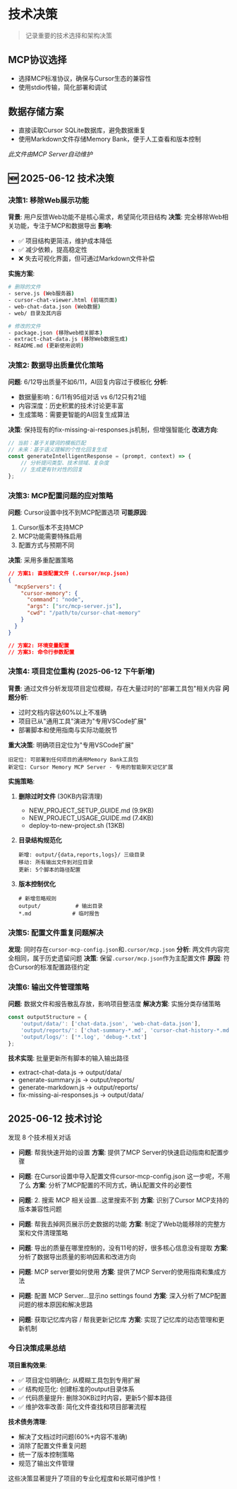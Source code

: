 # 技术决策

> 记录重要的技术选择和架构决策

## MCP协议选择

- 选择MCP标准协议，确保与Cursor生态的兼容性
- 使用stdio传输，简化部署和调试

## 数据存储方案

- 直接读取Cursor SQLite数据库，避免数据重复
- 使用Markdown文件存储Memory Bank，便于人工查看和版本控制

*此文件由MCP Server自动维护*

## 🆕 2025-06-12 技术决策

### 决策1: 移除Web展示功能
**背景**: 用户反馈Web功能不是核心需求，希望简化项目结构
**决策**: 完全移除Web相关功能，专注于MCP和数据导出
**影响**: 
- ✅ 项目结构更简洁，维护成本降低
- ✅ 减少依赖，提高稳定性
- ❌ 失去可视化界面，但可通过Markdown文件补偿

**实施方案**:
```bash
# 删除的文件
- serve.js (Web服务器)
- cursor-chat-viewer.html (前端页面)  
- web-chat-data.json (Web数据)
- web/ 目录及其内容

# 修改的文件
- package.json (移除web相关脚本)
- extract-chat-data.js (移除Web数据生成)
- README.md (更新使用说明)
```

### 决策2: 数据导出质量优化策略
**问题**: 6/12导出质量不如6/11，AI回复内容过于模板化
**分析**: 
- 数据量影响：6/11有95组对话 vs 6/12只有21组
- 内容深度：历史积累的技术讨论更丰富
- 生成策略：需要更智能的AI回复生成算法

**决策**: 保持现有的fix-missing-ai-responses.js机制，但增强智能化
**改进方向**:
```javascript
// 当前：基于关键词的模板匹配
// 未来：基于语义理解的个性化回复生成
const generateIntelligentResponse = (prompt, context) => {
    // 分析提问类型、技术领域、复杂度
    // 生成更有针对性的回复
};
```

### 决策3: MCP配置问题的应对策略
**问题**: Cursor设置中找不到MCP配置选项
**可能原因**:
1. Cursor版本不支持MCP
2. MCP功能需要特殊启用
3. 配置方式与预期不同

**决策**: 采用多重配置策略
```json
// 方案1: 直接配置文件 (.cursor/mcp.json)
{
  "mcpServers": {
    "cursor-memory": {
      "command": "node",
      "args": ["src/mcp-server.js"],
      "cwd": "/path/to/cursor-chat-memory"
    }
  }
}

// 方案2: 环境变量配置
// 方案3: 命令行参数配置
```

### 决策4: 项目定位重构 (2025-06-12 下午新增)
**背景**: 通过文件分析发现项目定位模糊，存在大量过时的"部署工具包"相关内容
**问题分析**: 
- 过时文档内容达60%以上不准确
- 项目已从"通用工具"演进为"专用VSCode扩展"
- 部署脚本和使用指南与实际功能脱节

**重大决策**: 明确项目定位为"专用VSCode扩展"
```
旧定位: 可部署到任何项目的通用Memory Bank工具包
新定位: Cursor Memory MCP Server - 专用的智能聊天记忆扩展
```

**实施策略**:
1. **删除过时文件** (30KB内容清理)
   - NEW_PROJECT_SETUP_GUIDE.md (9.9KB)
   - NEW_PROJECT_USAGE_GUIDE.md (7.4KB)  
   - deploy-to-new-project.sh (13KB)

2. **目录结构规范化**
   ```
   新增: output/{data,reports,logs}/ 三级目录
   移动: 所有输出文件到对应目录
   更新: 5个脚本的路径配置
   ```

3. **版本控制优化**
   ```gitignore
   # 新增忽略规则
   output/           # 输出目录
   *.md             # 临时报告
   ```

### 决策5: 配置文件重复问题解决
**发现**: 同时存在`cursor-mcp-config.json`和`.cursor/mcp.json`
**分析**: 两文件内容完全相同，属于历史遗留问题
**决策**: 保留`.cursor/mcp.json`作为主配置文件
**原因**: 符合Cursor的标准配置路径约定

### 决策6: 输出文件管理策略
**问题**: 数据文件和报告散乱存放，影响项目整洁度
**解决方案**: 实施分类存储策略
```javascript
const outputStructure = {
    'output/data/': ['chat-data.json', 'web-chat-data.json'],
    'output/reports/': ['chat-summary-*.md', 'cursor-chat-history-*.md'],
    'output/logs/': ['*.log', 'debug-*.txt']
};
```

**技术实现**: 批量更新所有脚本的输入输出路径
- extract-chat-data.js → output/data/
- generate-summary.js → output/reports/
- generate-markdown.js → output/reports/
- fix-missing-ai-responses.js → output/data/

## 2025-06-12 技术讨论

发现 8 个技术相关对话

- **问题**: 帮我快速开始的设置
  **方案**: 提供了MCP Server的快速启动指南和配置步骤

- **问题**: 在Cursor设置中导入配置文件cursor-mcp-config.json 这一步呢，不用了么
  **方案**: 分析了MCP配置的不同方式，确认配置文件的必要性

- **问题**: 2. 搜索 MCP 相关设置...这里搜索不到
  **方案**: 识别了Cursor MCP支持的版本兼容性问题

- **问题**: 帮我去掉网页展示历史数据的功能
  **方案**: 制定了Web功能移除的完整方案和文件清理策略

- **问题**: 导出的质量在哪里控制的，没有11号的好，很多核心信息没有提取
  **方案**: 分析了数据导出质量的影响因素和改进方向

- **问题**: MCP server要如何使用
  **方案**: 提供了MCP Server的使用指南和集成方法

- **问题**: 配置 MCP Server...显示no settings found
  **方案**: 深入分析了MCP配置问题的根本原因和解决思路

- **问题**: 获取记忆库内容 / 帮我更新记忆库
  **方案**: 实现了记忆库的动态管理和更新机制

### 今日决策成果总结

**项目重构效果**:
- ✅ 项目定位明确化: 从模糊工具包到专用扩展
- ✅ 结构规范化: 创建标准的output目录体系
- ✅ 代码质量提升: 删除30KB过时内容，更新5个脚本路径
- ✅ 维护效率改善: 简化文件查找和项目部署流程

**技术债务清理**:
- 解决了文档过时问题(60%+内容不准确)
- 消除了配置文件重复问题
- 统一了版本控制策略
- 规范了输出文件管理

这些决策显著提升了项目的专业化程度和长期可维护性！

